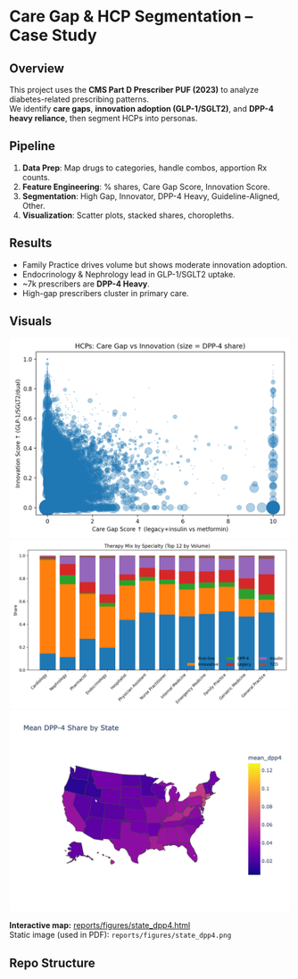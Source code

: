 # Care Gap & HCP Segmentation – Case Study

## Overview
This project uses the **CMS Part D Prescriber PUF (2023)** to analyze diabetes-related prescribing patterns.  
We identify **care gaps**, **innovation adoption (GLP-1/SGLT2)**, and **DPP-4 heavy reliance**, then segment HCPs into personas.

## Pipeline
1. **Data Prep**: Map drugs to categories, handle combos, apportion Rx counts.
2. **Feature Engineering**: % shares, Care Gap Score, Innovation Score.
3. **Segmentation**: High Gap, Innovator, DPP-4 Heavy, Guideline-Aligned, Other.
4. **Visualization**: Scatter plots, stacked shares, choropleths.

## Results
- Family Practice drives volume but shows moderate innovation adoption.
- Endocrinology & Nephrology lead in GLP-1/SGLT2 uptake.
- ~7k prescribers are **DPP-4 Heavy**.
- High-gap prescribers cluster in primary care.

## Visuals
![Scatter](reports/figures/scatter_gap_innov_dpp4.png)  
![Stacked Specialty](reports/figures/shares_by_specialty.png)  
![State Choropleth](reports/figures/state_dpp4.png)

**Interactive map:** [reports/figures/state_dpp4.html](reports/figures/state_dpp4.html)  
Static image (used in PDF): `reports/figures/state_dpp4.png`

## Repo Structure
